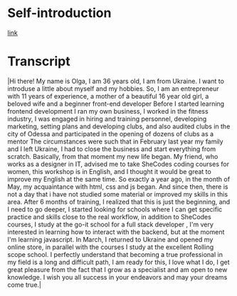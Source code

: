 # Self-introduction

[link](https://youtu.be/n9cCmKAYOjs)

# Transcript

|Hi there!
My name is Olga, I am 36 years old, I am from Ukraine. I want to introduse a little about myself and my hobbies.
So, I am an entrepreneur with 11 years of experience, a mother of a beautiful 16 year old girl, a beloved wife and a beginner front-end developer
Before I started learning frontend development I ran my own business, I worked in the fitness industry, I was engaged in hiring and training personnel, developing marketing, setting plans and developing clubs, and also audited clubs in the city of Odessa and participated in the opening of dozens of clubs as a mentor
 The circumstances were such that in February last year my family and I left Ukraine, I had to close the business and start everything from scratch.
 Basically, from that moment my new life began.
 My friend, who works as a designer in IT, advised me to take SheCodes coding courses for women, this workshop is in English, and I thought it would be great to improve my English at the same time. So exactly a year ago, in the month of May, my acquaintance with html, css and js began.
 And since then, there is not a day that i have not studied some material or improved my skills in this area.
 After 6 months of training, I realized that this is just the beginning, and I need to go deeper, I started looking for schools where I can get specific practice and skills close to the real workflow, in addition to SheCodes courses, I study at the go-it school for a full stack developer , I'm very interested in learning how to interact with the backend, but at the moment I'm learning javascript.
 In March, I returned to Ukraine and opened my online store, in parallel with the courses I study at the excellent Rolling scope school. I perfectly understand that becoming a true professional in my field is a long and difficult path, I am ready for this, I love what I do, I get great pleasure from the fact that I grow as a specialist and am open to new knowledge. I wish you all success in your endeavors and may your dreams come true.|

